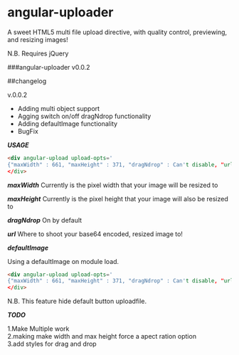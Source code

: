 angular-uploader
================

A sweet HTML5 multi file upload directive, with quality control, previewing, and resizing images!

N.B. Requires jQuery

###angular-uploader v0.0.2

##changelog

v.0.0.2

 - Adding multi object support
 - Agging switch on/off dragNdrop functionality
 - Adding defaultImage functionality
 - BugFix 


***USAGE***

```html
<div angular-upload upload-opts='
{"maxWidth" : 661, "maxHeight" : 371, "dragNdrop" : Can't disable, "url" : "/api/saveImage"}')
</div>
```

***maxWidth*** 
Currently is the pixel width that your image will be resized to

***maxHeight*** 
Currently is the pixel height that your image will also be resized to

***dragNdrop*** 
On by default

***url*** 
Where to shoot your base64 encoded, resized image to!

***defaultImage***

Using a defaultImage on module load.

```html
<div angular-upload upload-opts='
{"maxWidth" : 661, "maxHeight" : 371, "dragNdrop" : Can't disable, "url" : "/api/saveImage", "defaultImage": "www/images/default/default.png" }')
</div>
```


N.B. This feature hide default button uploadfile.



***TODO***

  1.Make Multiple work<br>
  2.making make width and max height force a apect ration option<br>
  3.add styles for drag and drop
